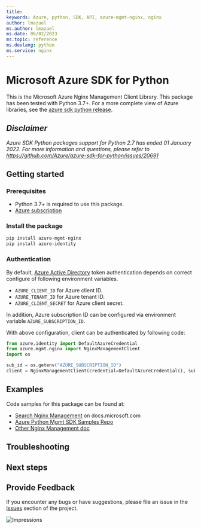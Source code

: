 ```yaml
---
title: 
keywords: Azure, python, SDK, API, azure-mgmt-nginx, nginx
author: lmazuel
ms.author: lmazuel
ms.date: 06/02/2023
ms.topic: reference
ms.devlang: python
ms.service: nginx
---
```

# Microsoft Azure SDK for Python

This is the Microsoft Azure Nginx Management Client Library.
This package has been tested with Python 3.7+.
For a more complete view of Azure libraries, see the [azure sdk python release](https://aka.ms/azsdk/python/all).

## _Disclaimer_

_Azure SDK Python packages support for Python 2.7 has ended 01 January 2022. For more information and questions, please refer to https://github.com/Azure/azure-sdk-for-python/issues/20691_

## Getting started

### Prerequisites

- Python 3.7+ is required to use this package.
- [Azure subscription](https://azure.microsoft.com/free/)

### Install the package

```bash
pip install azure-mgmt-nginx
pip install azure-identity
```

### Authentication

By default, [Azure Active Directory](https://aka.ms/awps/aad) token authentication depends on correct configure of following environment variables.

- `AZURE_CLIENT_ID` for Azure client ID.
- `AZURE_TENANT_ID` for Azure tenant ID.
- `AZURE_CLIENT_SECRET` for Azure client secret.

In addition, Azure subscription ID can be configured via environment variable `AZURE_SUBSCRIPTION_ID`.

With above configuration, client can be authenticated by following code:

```python
from azure.identity import DefaultAzureCredential
from azure.mgmt.nginx import NginxManagementClient
import os

sub_id = os.getenv("AZURE_SUBSCRIPTION_ID")
client = NginxManagementClient(credential=DefaultAzureCredential(), subscription_id=sub_id)
```

## Examples

Code samples for this package can be found at:
- [Search Nginx Management](/samples/browse/?languages=python&term=Getting%20started%20-%20Managing&terms=Getting%20started%20-%20Managing) on docs.microsoft.com
- [Azure Python Mgmt SDK Samples Repo](https://aka.ms/azsdk/python/mgmt/samples)
- [Other Nginx Management doc](https://github.com/nginxinc/nginxaas-for-azure-snippets/tree/main/snippets/sdk/python)


## Troubleshooting

## Next steps

## Provide Feedback

If you encounter any bugs or have suggestions, please file an issue in the
[Issues](https://github.com/Azure/azure-sdk-for-python/issues)
section of the project. 


![Impressions](https://azure-sdk-impressions.azurewebsites.net/api/impressions/azure-sdk-for-python%2Fazure-mgmt-nginx%2FREADME.png)

